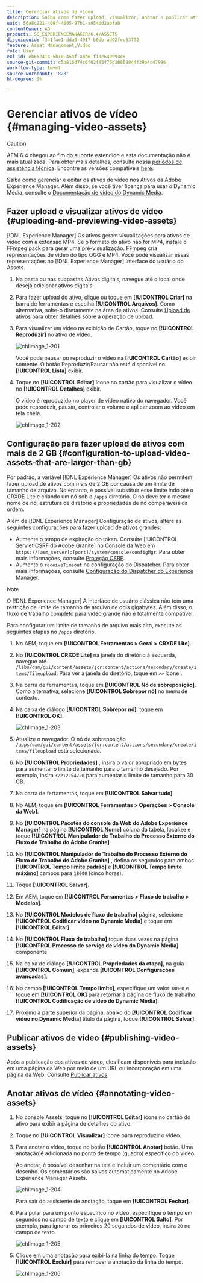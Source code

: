 ```yaml
---
title: Gerenciar ativos de vídeo
description: Saiba como fazer upload, visualizar, anotar e publicar ativos de vídeo.
uuid: 56a8c221-409f-4605-97b1-a054dd2abfab
contentOwner: AG
products: SG_EXPERIENCEMANAGER/6.4/ASSETS
discoiquuid: f341fae1-dda3-4917-b6db-ad02fec63702
feature: Asset Management,Video
role: User
exl-id: eb652414-5b10-45af-a8b6-f1de649994c5
source-git-commit: c5b816d74c6f02f85476d16868844f39b4c47996
workflow-type: tm+mt
source-wordcount: '823'
ht-degree: 9%

---
```


# Gerenciar ativos de vídeo {#managing-video-assets}

>[!CAUTION]
>
>AEM 6.4 chegou ao fim do suporte estendido e esta documentação não é mais atualizada. Para obter mais detalhes, consulte nossa [períodos de assistência técnica](https://helpx.adobe.com/br/support/programs/eol-matrix.html). Encontre as versões compatíveis [here](https://experienceleague.adobe.com/docs/).

Saiba como gerenciar e editar os ativos de vídeo nos Ativos da Adobe Experience Manager. Além disso, se você tiver licença para usar o Dynamic Media, consulte o [Documentação de vídeo do Dynamic Media](video.md).

## Fazer upload e visualizar ativos de vídeo {#uploading-and-previewing-video-assets}

[!DNL Experience Manager] Os ativos geram visualizações para ativos de vídeo com a extensão MP4. Se o formato do ativo não for MP4, instale o FFmpeg pack para gerar uma pré-visualização. FFmpeg cria representações de vídeo do tipo OGG e MP4. Você pode visualizar essas representações no [!DNL Experience Manager] Interface do usuário do Assets.

1. Na pasta ou nas subpastas Ativos digitais, navegue até o local onde deseja adicionar ativos digitais.
1. Para fazer upload do ativo, clique ou toque em **[!UICONTROL Criar]** na barra de ferramentas e escolha **[!UICONTROL Arquivos]**. Como alternativa, solte-o diretamente na área de ativos. Consulte [Upload de ativos](managing-assets-touch-ui.md#uploading-assets) para obter detalhes sobre a operação de upload.
1. Para visualizar um vídeo na exibição de Cartão, toque no **[!UICONTROL Reproduzir]** no ativo de vídeo.

   ![chlimage_1-201](assets/chlimage_1-201.png)

   Você pode pausar ou reproduzir o vídeo na **[!UICONTROL Cartão]** exibir somente. O botão Reproduzir/Pausar não está disponível no **[!UICONTROL Lista]** exibir.

1. Toque no **[!UICONTROL Editar]** ícone no cartão para visualizar o vídeo no **[!UICONTROL Detalhes]** exibir.

   O vídeo é reproduzido no player de vídeo nativo do navegador. Você pode reproduzir, pausar, controlar o volume e aplicar zoom ao vídeo em tela cheia.

   ![chlimage_1-202](assets/chlimage_1-202.png)

## Configuração para fazer upload de ativos com mais de 2 GB {#configuration-to-upload-video-assets-that-are-larger-than-gb}

Por padrão, a variável [!DNL Experience Manager] Os ativos não permitem fazer upload de ativos com mais de 2 GB por causa de um limite de tamanho de arquivo. No entanto, é possível substituir esse limite indo até o CRXDE Lite e criando um nó sob o `/apps` diretório. O nó deve ter o mesmo nome de nó, estrutura de diretório e propriedades de nó comparáveis da ordem.

Além de [!DNL Experience Manager] Configuração de ativos, altere as seguintes configurações para fazer upload de ativos grandes:

* Aumente o tempo de expiração do token. Consulte [!UICONTROL Servlet CSRF do Adobe Granite] no Console da Web em `https://[aem_server]:[port]/system/console/configMgr`. Para obter mais informações, consulte [Proteção CSRF](/help/sites-developing/csrf-protection.md).
* Aumente o `receiveTimeout` na configuração do Dispatcher. Para obter mais informações, consulte [Configuração do Dispatcher do Experience Manager](https://experienceleague.adobe.com/docs/experience-manager-dispatcher/using/configuring/dispatcher-configuration.html#renders-options).

>[!NOTE]
>
>O [!DNL Experience Manager] A interface de usuário clássica não tem uma restrição de limite de tamanho de arquivo de dois gigabytes. Além disso, o fluxo de trabalho completo para vídeo grande não é totalmente compatível.

Para configurar um limite de tamanho de arquivo mais alto, execute as seguintes etapas no `/apps` diretório.

1. No AEM, toque em **[!UICONTROL Ferramentas > Geral > CRXDE Lite]**.
1. No **[!UICONTROL CRXDE Lite]** na janela do diretório à esquerda, navegue até `/libs/dam/gui/content/assets/jcr:content/actions/secondary/create/items/fileupload`. Para ver a janela do diretório, toque em `>>` ícone .
1. Na barra de ferramentas, toque em **[!UICONTROL Nó de sobreposição]**. Como alternativa, selecione **[!UICONTROL Sobrepor nó]** no menu de contexto.
1. Na caixa de diálogo **[!UICONTROL Sobrepor nó]**, toque em **[!UICONTROL OK]**.

   ![chlimage_1-203](assets/chlimage_1-203.png)

1. Atualize o navegador. O nó de sobreposição `/apps/dam/gui/content/assets/jcr:content/actions/secondary/create/items/fileupload` está selecionada.
1. No **[!UICONTROL Propriedades]** , insira o valor apropriado em bytes para aumentar o limite de tamanho para o tamanho desejado. Por exemplo, insira `32212254720` para aumentar o limite de tamanho para 30 GB.

1. Na barra de ferramentas, toque em **[!UICONTROL Salvar tudo]**.
1. No AEM, toque em **[!UICONTROL Ferramentas > Operações > Console da Web]**.
1. No **[!UICONTROL Pacotes do console da Web do Adobe Experience Manager]** na página **[!UICONTROL Nome]** coluna da tabela, localize e toque **[!UICONTROL Manipulador de Trabalho do Processo Externo do Fluxo de Trabalho do Adobe Granite]**.
1. No **[!UICONTROL Manipulador de Trabalho do Processo Externo do Fluxo de Trabalho do Adobe Granite]** , defina os segundos para ambos **[!UICONTROL Tempo limite padrão]** e **[!UICONTROL Tempo limite máximo]** campos para `18000` (cinco horas).
1. Toque **[!UICONTROL Salvar]**.
1. Em AEM, toque em **[!UICONTROL Ferramentas > Fluxo de trabalho > Modelos]**.
1. No **[!UICONTROL Modelos de fluxo de trabalho]** página, selecione **[!UICONTROL Codificar vídeo no Dynamic Media]** e toque em **[!UICONTROL Editar]**.
1. No **[!UICONTROL Fluxo de trabalho]** toque duas vezes na página **[!UICONTROL Processo de serviço de vídeo do Dynamic Media]** componente.
1. Na caixa de diálogo **[!UICONTROL Propriedades da etapa]**, na guia **[!UICONTROL Comum]**, expanda **[!UICONTROL Configurações avançadas]**.
1. No campo **[!UICONTROL Tempo limite]**, especifique um valor `18000` e toque em **[!UICONTROL OK]** para retornar à página de fluxo de trabalho **[!UICONTROL Codificação de vídeo do Dynamic Media]**.
1. Próximo à parte superior da página, abaixo do **[!UICONTROL Codificar vídeo no Dynamic Media]** título da página, toque **[!UICONTROL Salvar]**.

## Publicar ativos de vídeo {#publishing-video-assets}

Após a publicação dos ativos de vídeo, eles ficam disponíveis para inclusão em uma página da Web por meio de um URL ou incorporação em uma página da Web. Consulte [Publicar ativos](publishing-dynamicmedia-assets.md).

## Anotar ativos de vídeo {#annotating-video-assets}

1. No console Assets, toque no **[!UICONTROL Editar]** ícone no cartão do ativo para exibir a página de detalhes do ativo.
1. Toque no **[!UICONTROL Visualizar]** ícone para reproduzir o vídeo.
1. Para anotar o vídeo, toque no botão **[!UICONTROL Anotar]** botão. Uma anotação é adicionada no ponto de tempo (quadro) específico do vídeo.

   Ao anotar, é possível desenhar na tela e incluir um comentário com o desenho. Os comentários são salvos automaticamente no Adobe Experience Manager Assets.

   ![chlimage_1-204](assets/chlimage_1-204.png)

   Para sair do assistente de anotação, toque em **[!UICONTROL Fechar]**.

1. Para pular para um ponto específico no vídeo, especifique o tempo em segundos no campo de texto e clique em **[!UICONTROL Salto]**. Por exemplo, para ignorar os primeiros 20 segundos de vídeo, insira `20` no campo de texto.

   ![chlimage_1-205](assets/chlimage_1-205.png)

1. Clique em uma anotação para exibi-la na linha do tempo. Toque **[!UICONTROL Excluir]** para remover a anotação da linha do tempo.

   ![chlimage_1-206](assets/chlimage_1-206.png)
